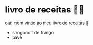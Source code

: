 # livro de receitas :man_cook:

olá! mem vindo ao meu livro de receitas :wave:

- strogonoff de frango
- pavê


